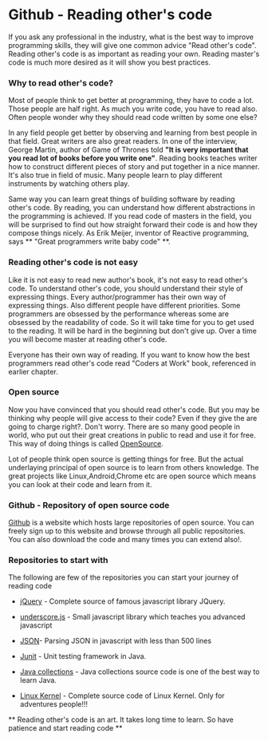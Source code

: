Github - Reading other's code
===========================

If you ask any professional in the industry, what is the best way to improve programming skills, they will give one common advice "Read other's code". Reading other's code is as important as reading your own. Reading master's code is much more desired as it will show you best practices.

### Why to read other's code?
Most of people think to get better at programming, they have to code a lot. Those people are half right. As much you write code, you have to read also. Often people wonder why they should read code written by some one else?

In any field people get better by observing and learning from best people in that field. Great writers are also great readers. In one of the interview, George Martin, author of Game of Thrones told **"It is very important that you read lot of books before you write one"**. Reading books teaches writer how to construct different pieces of story and put together in a nice manner. It's also true in field of music. Many people learn to play different instruments by watching others play.

Same way you can learn great things of building software by reading other's code. By reading, you can understand how different abstractions in the programming is achieved. If you read code of masters in the field, you will be surprised to find out how straight forward their code is and how they compose things nicely. As Erik Meijer, inventor of Reactive programming, says ** "Great programmers write baby code" **.

### Reading other's code is not easy
Like it is not easy to read new author's book, it's not easy to read other's code. To understand other's code, you should understand their style of expressing things. Every author/programmer has their own way of expressing things. Also different people have different priorities. Some programmers are obsessed by the performance whereas some are obsessed by the readability of code. So it will take time for you to get used to the reading. It will be hard in the beginning but don't give up. Over a time you will become master at reading other's code.

Everyone has their own way of reading. If you want to know how the best programmers read other's code read "Coders at Work" book, referenced in earlier chapter.


### Open source

Now you have convinced that you should read other's code. But you may be thinking why people will give access to their code? Even if they give the are going to charge right?. Don't worry. There are so many good people in world, who put out their great creations in public to read and use it for free. This way of doing things is called [OpenSource](http://en.wikipedia.org/wiki/Open_source).

Lot of people think open source is getting things for free. But the actual underlaying principal of open source is to learn from others knowledge. The great projects like Linux,Android,Chrome etc are open source which means you can look at their code and learn from it.

### Github - Repository of open source code
[Github](http://www.github.com) is a website which hosts large repositories of open source. You can freely sign up to this website and browse through all public repositories. You can also download the code and many times you can extend also!.

### Repositories to start with
The following are few of the repositories you can start your journey of reading code

* [jQuery](https://github.com/jquery/jquery)  - Complete source of famous javascript library JQuery.


* [underscore.js](https://github.com/jashkenas/underscore) - Small javascript library which teaches you advanced javascript


* [JSON](https://github.com/douglascrockford/JSON-js)- Parsing JSON in javascript with less than 500 lines


* [Junit](https://github.com/junit-team/junit) - Unit testing framework in Java.



* [Java collections](http://grepcode.com/file/repository.grepcode.com/java/root/jdk/openjdk/6-b14/java/util/) - Java collections source code is one of the best way to learn Java.



* [Linux Kernel](https://github.com/torvalds/linux) - Complete source code of Linux Kernel. Only for adventures people!!!

** Reading other's code is an art. It takes long time to learn. So have patience and start reading code **










